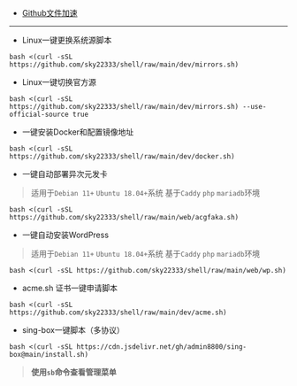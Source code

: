 - [Github文件加速](https://yishijie.gitlab.io/ziyuan/)

---

- Linux一键更换系统源脚本
```
bash <(curl -sSL https://github.com/sky22333/shell/raw/main/dev/mirrors.sh)
```
- Linux一键切换官方源
```
bash <(curl -sSL https://github.com/sky22333/shell/raw/main/dev/mirrors.sh) --use-official-source true
```

- 一键安装Docker和配置镜像地址
```
bash <(curl -sSL https://github.com/sky22333/shell/raw/main/dev/docker.sh)
```


- 一键自动部署异次元发卡
> 适用于`Debian 11+` `Ubuntu 18.04+`系统    基于`Caddy` `php` `mariadb`环境
```
bash <(curl -sSL https://github.com/sky22333/shell/raw/main/web/acgfaka.sh)
```

- 一键自动安装WordPress
> 适用于`Debian 11+` `Ubuntu 18.04+`系统    基于`Caddy` `php` `mariadb`环境
```
bash <(curl -sSL https://github.com/sky22333/shell/raw/main/web/wp.sh)
```


- acme.sh 证书一键申请脚本

```
bash <(curl -sSL https://github.com/sky22333/shell/raw/main/dev/acme.sh)
```


- sing-box一键脚本（多协议）
```
bash <(curl -sSL https://cdn.jsdelivr.net/gh/admin8800/sing-box@main/install.sh)
```
> **使用`sb`命令查看管理菜单**

